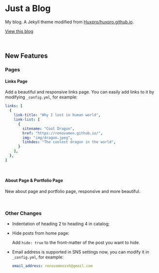 # Just a Blog

My blog. A Jekyll theme modified from [Huxpro/huxpro.github.io](https://github.com/Huxpro/huxpro.github.io).

[View this blog](https://renovamen.ink/)

&nbsp;

## New Features

### Pages

#### Links Page

Add a beautiful and responsive links page. You can easily add links to it by modifying `_config.yml`, for example:

```yaml
links: [
  {
    link-title: "Why I lost in human world",
    link-list: [
      {
        sitename: "Cool Dragon",
        href: "https://renovamen.github.io/",
        img: "img/dragon.jpeg",
        linkdes: "The coolest dragon in the world",
      }
    ],
  },
]
```

&nbsp;

#### About Page & Portfolio Page

New about page and portfolio page, responsive and more beautiful.

&nbsp;

### Other Changes

- Indentation of heading 2 to heading 4 in catalog;

- Hide posts from home page: 

  Add `hide: true` to the front-matter of the post you want to hide.

- Email address is supported in SNS settings now, you can modify it in `_config.yml`, for example:

  ```yaml
  email_address: renovamenzxh@gmail.com
  ```